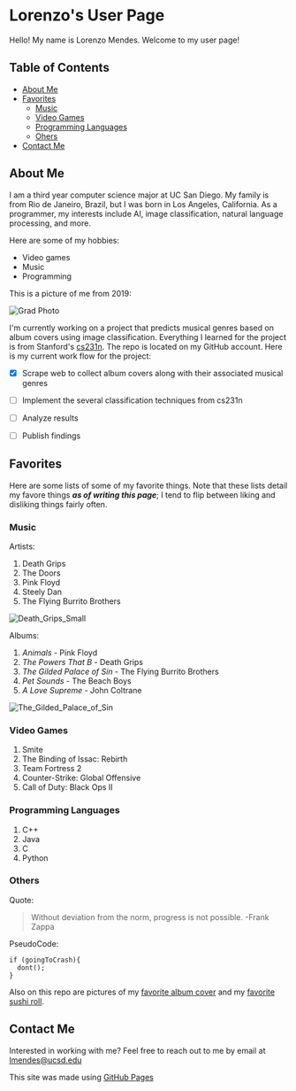 # Lorenzo's User Page
Hello! My name is Lorenzo Mendes. Welcome to my user page!
## Table of Contents
- [About Me](https://github.com/lmendes14/GitHub-Pages/blob/main/index.md#about-me)
- [Favorites](https://github.com/lmendes14/GitHub-Pages/blob/main/index.md#favorites)
  - [Music](https://github.com/lmendes14/GitHub-Pages/blob/main/index.md#music)
  - [Video Games](https://github.com/lmendes14/GitHub-Pages/blob/main/index.md#video-games)
  - [Programming Languages](https://github.com/lmendes14/GitHub-Pages/blob/main/index.md#programming-languages)
  - [Ohers](https://github.com/lmendes14/GitHub-Pages/blob/main/index.md#others)
- [Contact Me](https://github.com/lmendes14/GitHub-Pages/blob/main/index.md#contact-me)
## About Me
 I am a third year computer science major at UC San Diego. My family is from Rio de Janeiro, Brazil, but I was born in Los Angeles, California. 
 As a programmer, my interests include AI, image classification, natural language processing, and more.
 
 Here are some of my hobbies:
 - Video games
 - Music
 - Programming

 This is a picture of me from 2019:
 
 ![Grad Photo](https://user-images.githubusercontent.com/64934250/134736747-62dd8f7e-d7f5-4ad7-aa4b-a62e29dc6671.jpg)
 
 I'm currently working on a project that predicts musical genres based on album covers using image classification. 
 Everything I learned for the project is from Stanford's [cs231n](http://cs231n.stanford.edu/). The repo is located on my GitHub account. 
 Here is my current work flow for the project:
 - [x] Scrape web to collect album covers along with their associated musical genres
 - [ ] Implement the several classification techniques from cs231n
 - [ ] Analyze results
 - [ ] Publish findings

 
## Favorites

Here are some lists of some of my favorite things. Note that these lists detail my favore things ***as of writing this page***; 
I tend to flip between liking and disliking things fairly often.

### Music
Artists:
1. Death Grips
2. The Doors
3. Pink Floyd
4. Steely Dan
5. The Flying Burrito Brothers

![Death_Grips_Small](https://user-images.githubusercontent.com/64934250/134737525-8bb3ea5a-657e-4bf3-94e4-059905748f98.jpeg)


Albums:
1. _Animals_ - Pink Floyd
2. _The Powers That B_ - Death Grips
3. _The Gilded Palace of Sin_ - The Flying Burrito Brothers
4. _Pet Sounds_ - The Beach Boys
5. _A Love Supreme_ - John Coltrane

![The_Gilded_Palace_of_Sin](https://user-images.githubusercontent.com/64934250/134737166-690998ba-59c7-488e-9c86-f593a6ec76e8.jpeg)


### Video Games
1. Smite
2. The Binding of Issac: Rebirth
3. Team Fortress 2
4. Counter-Strike: Global Offensive
5. Call of Duty: Black Ops II

### Programming Languages
1. C++
2. Java
3. C
4. Python

### Others

Quote:
> Without deviation from the norm, progress is not possible. -Frank Zappa

PseudoCode:
```
if (goingToCrash){
  dont();
}
```
Also on this repo are pictures of my [favorite album cover](Images/Favorite_Album_Cover) and my [favorite sushi roll](Images/Favorite_Sushi_Roll).
## Contact Me
Interested in working with me? Feel free to reach out to me by email at lmendes@ucsd.edu

This site was made using [GitHub Pages](https://pages.github.com/)
